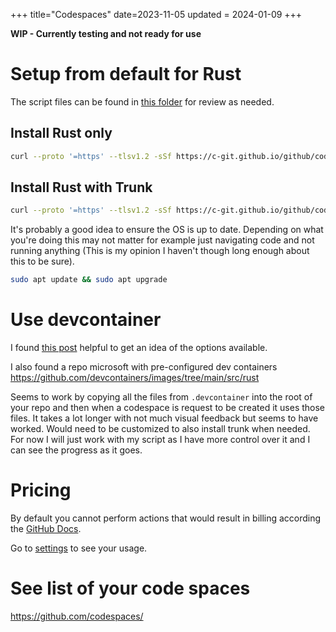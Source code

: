 +++
title="Codespaces"
date=2023-11-05
updated = 2024-01-09
+++

**WIP - Currently testing and not ready for use**

# Setup from default for Rust

The script files can be found in [this folder](scripts/) for review as needed.

## Install Rust only

```sh
curl --proto '=https' --tlsv1.2 -sSf https://c-git.github.io/github/codespaces/setup_rust_only.sh | sh
```

## Install Rust with Trunk

```sh
curl --proto '=https' --tlsv1.2 -sSf https://c-git.github.io/github/codespaces/setup_with_trunk.sh | sh
```

It's probably a good idea to ensure the OS is up to date.
Depending on what you're doing this may not matter for example just navigating code and not running anything (This is my opinion I haven't though long enough about this to be sure).

```sh
sudo apt update && sudo apt upgrade
```

# Use devcontainer

I found [this post](https://containers.dev/guide/dockerfile) helpful to get an idea of the options available.

I also found a repo microsoft with pre-configured dev containers <https://github.com/devcontainers/images/tree/main/src/rust>

Seems to work by copying all the files from `.devcontainer` into the root of your repo and then when a codespace is request to be created it uses those files.
It takes a lot longer with not much visual feedback but seems to have worked.
Would need to be customized to also install trunk when needed.
For now I will just work with my script as I have more control over it and I can see the progress as it goes.

# Pricing

By default you cannot perform actions that would result in billing according the [GitHub Docs](https://docs.github.com/en/codespaces/overview#billing-for-codespaces).

Go to [settings](https://github.com/settings/billing/summary) to see your usage.

# See list of your code spaces

<https://github.com/codespaces/>
